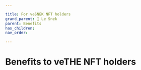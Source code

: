 ```yaml
---

title: For veSNEK NFT holders
grand_parent: 🐍 Le Snek
parent: Benefits
has_children:
nav_order:

---
```



# Benefits to veTHE NFT holders
